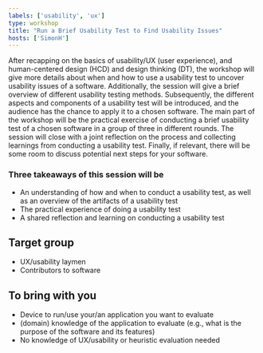 ```yaml
---
labels: ['usability', 'ux']
type: workshop
title: "Run a Brief Usability Test to Find Usability Issues"
hosts: ['SimonH']
---
```



After recapping on the basics of usability/UX (user experience), and human-centered design (HCD)
and design thinking (DT), the workshop will give more details about when and how to use a
usability test to uncover usability issues of a software. Additionally, the session will give a brief
overview of different usability testing methods. Subsequently, the different aspects and components
of a usability test will be introduced, and the audience has the chance to apply it to a chosen
software. The main part of the workshop will be the practical exercise of conducting a brief
usability test of a chosen software in a group of three in different rounds. The session will close
with a joint reflection on the process and collecting learnings from conducting a usability test.
Finally, if relevant, there will be some room to discuss potential next steps for your software.

### Three takeaways of this session will be

* An understanding of how and when to conduct a usability test, as well as an overview of the
artifacts of a usability test
* The practical experience of doing a usability test
* A shared reflection and learning on conducting a usability test

## Target group

* UX/usability laymen
* Contributors to software

## To bring with you

* Device to run/use your/an application you want to evaluate
* (domain) knowledge of the application to evaluate (e.g., what is the purpose of the software and its features)
* No knowledge of UX/usability or heuristic evaluation needed
